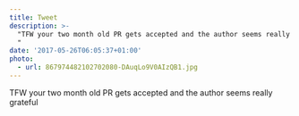 ```yaml
---
title: Tweet
description: >-
  "TFW your two month old PR gets accepted and the author seems really grateful
  "
date: '2017-05-26T06:05:37+01:00'
photo:
  - url: 867974482102702080-DAuqLo9V0AIzQB1.jpg
---
```

TFW your two month old PR gets accepted and the author seems really grateful 
